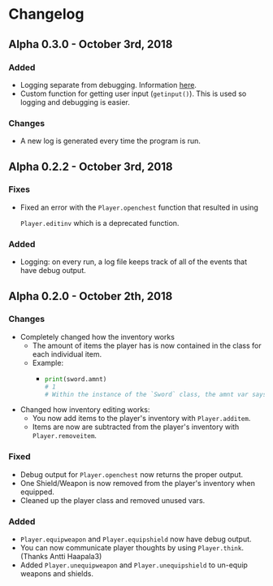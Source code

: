 # Changelog

## Alpha 0.3.0 - October 3rd, 2018

### Added

* Logging separate from debugging. Information [here](../documentation/7.-debugging.md#8-2-logging).
* Custom function for getting user input \(`getinput()`\). This is used so logging and debugging is easier.

### Changes

* A new log is generated every time the program is run.

## Alpha 0.2.2 - October 3rd, 2018

### Fixes

* Fixed an error with the `Player.openchest` function that resulted in using 

  `Player.editinv` which is a deprecated function. 

### Added

* Logging: on every run, a log file keeps track of all of the events that have debug output.

## Alpha 0.2.0 - October 2th, 2018

### Changes

* Completely changed how the inventory works
  * The amount of items the player has is now contained in the class for each individual item.
  * Example:
    * ```python
      print(sword.amnt)
      # 1  
      # Within the instance of the `Sword` class, the amnt var says that the player has 1 sword.
      ```
* Changed how inventory editing works:
  * You now add items to the player's inventory with `Player.additem`.
  * Items are now are subtracted from the player's inventory with `Player.removeitem`.

### Fixed

* Debug output for `Player.openchest` now returns the proper output.
* One Shield/Weapon is now removed from the player's inventory when equipped.
* Cleaned up the player class and removed unused vars.

### Added

* `Player.equipweapon` and `Player.equipshield` now have debug output.
* You can now communicate player thoughts by using `Player.think`. \(Thanks Antti Haapala3\)
* Added `Player.unequipweapon` and `Player.unequipshield` to un-equip weapons and shields.

